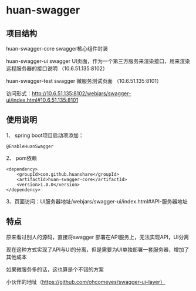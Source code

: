 # huan-swagger
## 项目结构
 huan-swagger-core  swagger核心组件封装
 
 huan-swagger-ui    swagger UI页面，作为一个第三方服务来渲染接口，用来渲染远程服务器的接口说明  （10.6.51.135:8102）
 
 huan-swagger-test  swagger 微服务测试页面  （10.6.51.135:8101）
 
 访问形式：http://10.6.51.135:8102/webjars/swagger-ui/index.html#10.6.51.135:8101


## 使用说明
 1、 spring boot项目启动项添加：
 
    @EnableHuanSwagger
    
 2、 pom依赖
  
    <dependency>
        <groupId>com.github.huanshare</groupId>
        <artifactId>huan-swagger-core</artifactId>
        <version>1.0.0</version>
    </dependency>

 3、页面访问：UI服务器地址/webjars/swagger-ui/index.html#API-服务器地址
 
 ## 特点
  
  原来看过别人的源码，直接将swagger 部署在API服务上，无法实现API，UI分离
  
  现在这种方式实现了API与UI的分离，但是需要为UI单独部署一套服务器，增加了其他成本
  
  如果微服务多的话，这也算是个不错的方案
  
   小伙伴的地址（https://github.com/ohcomeyes/swagger-ui-layer）
